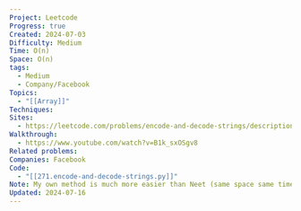 ```yaml
---
Project: Leetcode
Progress: true
Created: 2024-07-03
Difficulty: Medium
Time: O(n)
Space: O(n)
tags:
  - Medium
  - Company/Facebook
Topics:
  - "[[Array]]"
Techniques: 
Sites:
  - https://leetcode.com/problems/encode-and-decode-strings/description/
Walkthrough:
  - https://www.youtube.com/watch?v=B1k_sxOSgv8
Related problems: 
Companies: Facebook
Code:
  - "[[271.encode-and-decode-strings.py]]"
Note: My own method is much more easier than Neet (same space same time) but just roughly understand it in case one day we need to use it.
Updated: 2024-07-16
---
```



